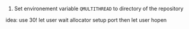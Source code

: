1. Set environement variable `QMULTITHREAD` to directory of the repository

idea: use 30! let user wait
    allocator setup port then let user hopen